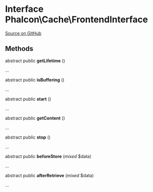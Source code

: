 # Interface **Phalcon\\Cache\\FrontendInterface**

<a href="https://github.com/phalcon/cphalcon/blob/master/phalcon/cache/frontendinterface.zep" class="btn btn-default btn-sm">Source on GitHub</a>

## Methods
abstract public  **getLifetime** ()

...

abstract public  **isBuffering** ()

...

abstract public  **start** ()

...

abstract public  **getContent** ()

...

abstract public  **stop** ()

...

abstract public  **beforeStore** (*mixed* $data)

...

abstract public  **afterRetrieve** (*mixed* $data)

...


